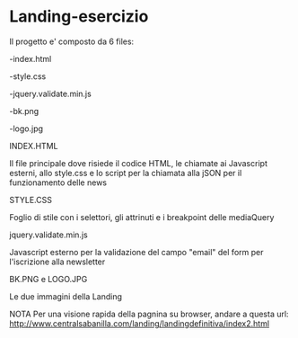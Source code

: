 # Landing-esercizio

Il progetto e' composto da 6 files:

  -index.html

  -style.css

  -jquery.validate.min.js

  -bk.png

  -logo.jpg
  

INDEX.HTML

Il file principale dove risiede il codice HTML, le chiamate ai Javascript esterni, allo style.css e lo script per la chiamata alla jSON per il funzionamento delle news

STYLE.CSS

Foglio di stile con i selettori, gli attrinuti e i breakpoint delle mediaQuery

jquery.validate.min.js

Javascript esterno per la validazione del campo "email" del form per l'iscrizione alla newsletter

BK.PNG e LOGO.JPG

Le due immagini della Landing


NOTA
Per una visione rapida della pagnina su browser, andare a questa url: http://www.centralsabanilla.com/landing/landingdefinitiva/index2.html
